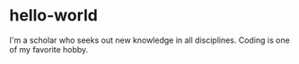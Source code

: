 # hello-world
I'm a scholar who seeks out new knowledge in all disciplines. Coding is one of my favorite hobby.
